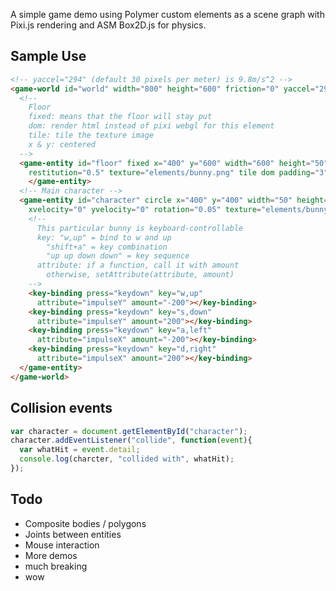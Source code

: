 A simple game demo using Polymer custom elements as a scene graph with Pixi.js rendering and ASM Box2D.js for physics.

Sample Use
----------

```html
<!-- yaccel="294" (default 30 pixels per meter) is 9.8m/s^2 -->
<game-world id="world" width="800" height="600" friction="0" yaccel="294" xaccel="0" debug>
  <!-- 
  	Floor
    fixed: means that the floor will stay put 
    dom: render html instead of pixi webgl for this element 
    tile: tile the texture image 
    x & y: centered
  -->
  <game-entity id="floor" fixed x="400" y="600" width="600" height="50" 
    restitution="0.5" texture="elements/bunny.png" tile dom padding="3">
    </game-entity>
  <!-- Main character -->
  <game-entity id="character" circle x="400" y="400" width="50" height="50" 
    xvelocity="0" yvelocity="0" rotation="0.05" texture="elements/bunny.png">
    <!-- 
      This particular bunny is keyboard-controllable
      key: "w,up" = bind to w and up
        "shift+a" = key combination
        "up up down down" = key sequence
      attribute: if a function, call it with amount
        otherwise, setAttribute(attribute, amount) 
    -->
    <key-binding press="keydown" key="w,up"    
      attribute="impulseY" amount="-200"></key-binding>
    <key-binding press="keydown" key="s,down"  
      attribute="impulseY" amount="200"></key-binding>
    <key-binding press="keydown" key="a,left"  
      attribute="impulseX" amount="-200"></key-binding>
    <key-binding press="keydown" key="d,right" 
      attribute="impulseX" amount="200"></key-binding>
  </game-entity>
</game-world>

```

Collision events
----------

```javascript
var character = document.getElementById("character");
character.addEventListener("collide", function(event){
  var whatHit = event.detail;
  console.log(charcter, "collided with", whatHit);
});
```

Todo
----------

+ Composite bodies / polygons
+ Joints between entities
+ Mouse interaction
+ More demos
+ much breaking
+ wow
